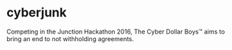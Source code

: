 # cyberjunk

Competing in the Junction Hackathon 2016, The Cyber Dollar Boys™ aims to bring an end to not withholding agreements.
